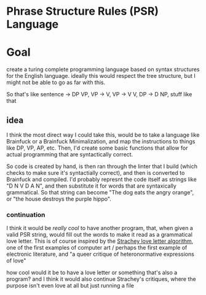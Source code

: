 # Phrase Structure Rules (PSR) Language

# Goal
create a turing complete programming language based on syntax structures for the English language. ideally this would respect the tree structure, but I might not be able to go as far with this.

So that's like sentence -> DP VP, VP -> V, VP -> V V, DP -> D NP, stuff like that

## idea
I think the most direct way I could take this, would be to take a language like Brainfuck or a Brainfuck Minimalization, and map the instructions to things like DP, VP, AP, etc. Then, I'd create some basic functions that allow for actual programming that are syntactically correct.

So code is created by hand, is then ran through the linter that I build (which checks to make sure it's syntactially correct), and then is converted to Brainfuck and compiled. I'd probably represnt the code itself as strings like "D N V D A N", and then substitute it for words that are syntaxically grammatical. So that string can become "The dog eats the angry orange", or "the house destroys the purple hippo".

### continuation
I think it would be *really cool* to have another program, that, when given a valid PSR string, would fill out the words to make it read as a grammatical love letter. This is of course inspired by the [Strachey love letter algorithm](https://en.wikipedia.org/wiki/Strachey_love_letter_algorithm), one of the first examples of computer art / perhaps the first example of electronic literature, and "a queer critique of heteronormative expressions of love"

how cool would it be to have a love letter or something that's also a program? and I think it would also continue Strachey's critiques, where the purpose isn't even love at all but just running a file
